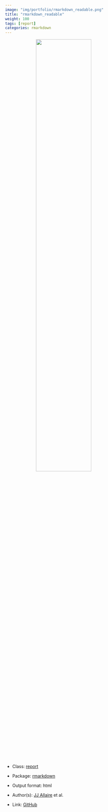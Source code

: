 ```yaml
---
image: "img/portfolio/rmarkdown_readable.png"
title: "rmarkdown_readable"
weight: 100
tags: [report]
categories: rmarkdown
---
```




<!--more-->

<a href="../../img/portfolio/rmarkdown_readable.png"><img class = "jf-image-shadow" src="../../img/portfolio/rmarkdown_readable.png" style="display: block; margin: auto;" width="60%"></a>

- Class: [report](../../tags/report)
- Package: [rmarkdown](rmarkdown)
- Output format: html

- Author(s): [JJ Allaire](https://github.com/jjallaire) et al.
- Link: [GitHub](https://github.com/rstudio/rmarkdown)


